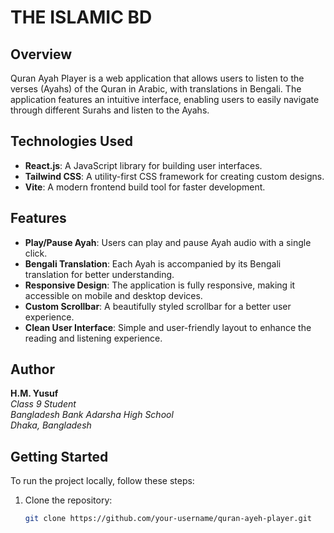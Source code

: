 # THE ISLAMIC BD

## Overview
Quran Ayah Player is a web application that allows users to listen to the verses (Ayahs) of the Quran in Arabic, with translations in Bengali. The application features an intuitive interface, enabling users to easily navigate through different Surahs and listen to the Ayahs.

## Technologies Used
- **React.js**: A JavaScript library for building user interfaces.
- **Tailwind CSS**: A utility-first CSS framework for creating custom designs.
- **Vite**: A modern frontend build tool for faster development.

## Features
- **Play/Pause Ayah**: Users can play and pause Ayah audio with a single click.
- **Bengali Translation**: Each Ayah is accompanied by its Bengali translation for better understanding.
- **Responsive Design**: The application is fully responsive, making it accessible on mobile and desktop devices.
- **Custom Scrollbar**: A beautifully styled scrollbar for a better user experience.
- **Clean User Interface**: Simple and user-friendly layout to enhance the reading and listening experience.

## Author
**H.M. Yusuf**  
*Class 9 Student*  
*Bangladesh Bank Adarsha High School*  
*Dhaka, Bangladesh*  

## Getting Started
To run the project locally, follow these steps:

1. Clone the repository:
   ```bash
   git clone https://github.com/your-username/quran-ayeh-player.git
